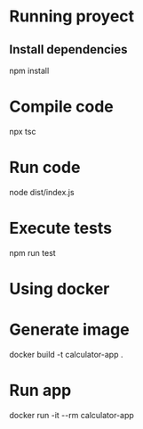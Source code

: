 # Running proyect

## Install dependencies
npm install

# Compile code
npx tsc

# Run code
node dist/index.js

# Execute tests

npm run test

# Using docker

# Generate image
docker build -t calculator-app .

# Run app
docker run -it --rm calculator-app
